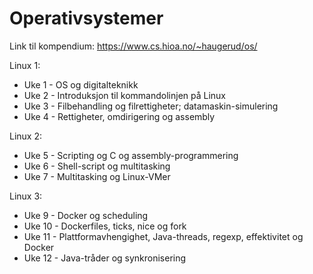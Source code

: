 # Operativsystemer

Link til kompendium: https://www.cs.hioa.no/~haugerud/os/

Linux 1:
- Uke 1 - OS og digitalteknikk
- Uke 2 - Introduksjon til kommandolinjen på Linux
- Uke 3 - Filbehandling og filrettigheter; datamaskin-simulering
- Uke 4 - Rettigheter, omdirigering og assembly

Linux 2:
- Uke 5 - Scripting og C og assembly-programmering
- Uke 6 - Shell-script og multitasking
- Uke 7 - Multitasking og Linux-VMer

Linux 3:
- Uke 9 - Docker og scheduling 
- Uke 10 - Dockerfiles, ticks, nice og fork
- Uke 11 - Plattformavhengighet, Java-threads, regexp, effektivitet og Docker
- Uke 12 - Java-tråder og synkronisering
